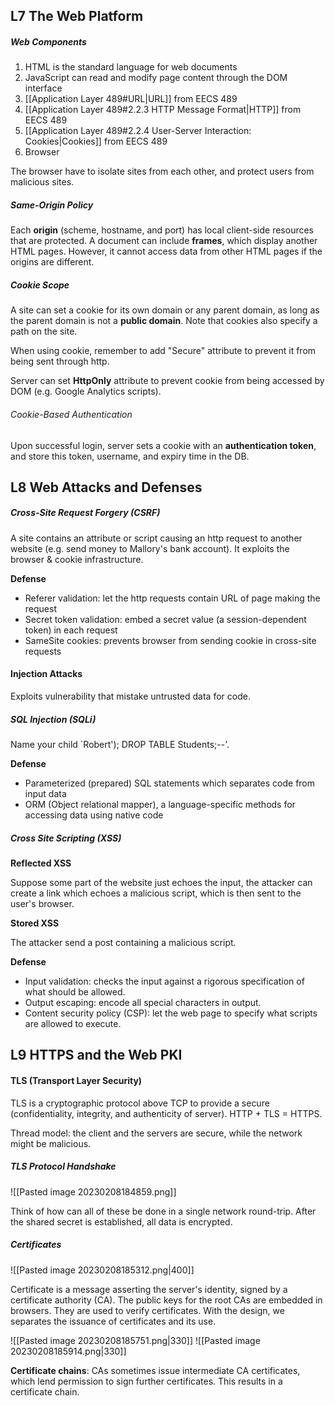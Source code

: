 ## L7 The Web Platform

##### Web Components

1. HTML is the standard language for web documents
2. JavaScript can read and modify page content through the DOM interface
3. [[Application Layer 489#URL|URL]] from EECS 489
4. [[Application Layer 489#2.2.3 HTTP Message Format|HTTP]] from EECS 489
5. [[Application Layer 489#2.2.4 User-Server Interaction: Cookies|Cookies]] from EECS 489
6. Browser

The browser have to isolate sites from each other, and protect users from malicious sites.

##### Same-Origin Policy

Each **origin** (scheme, hostname, and port) has local client-side resources that are protected. A document can include **frames**, which display another HTML pages. However, it cannot access data from other HTML pages if the origins are different.

##### Cookie Scope

A site can set a cookie for its own domain or any parent domain, as long as the parent domain is not a **public domain**. Note that cookies also specify a path on the site.

When using cookie, remember to add "Secure" attribute to prevent it from being sent through http.

Server can set **HttpOnly** attribute to prevent cookie from being accessed by DOM (e.g. Google Analytics scripts).

###### Cookie-Based Authentication

Upon successful login, server sets a cookie with an **authentication token**, and store this token, username, and expiry time in the DB.



## L8 Web Attacks and Defenses

##### Cross-Site Request Forgery (CSRF)

A site contains an attribute or script causing an http request to another website (e.g. send money to Mallory's bank account). It exploits the browser & cookie infrastructure.

**Defense**

* Referer validation: let the http requests contain URL of page making the request
* Secret token validation: embed a secret value (a session-dependent token) in each request
* SameSite cookies: prevents browser from sending cookie in cross-site requests

#### Injection Attacks

Exploits vulnerability that mistake untrusted data for code.

##### SQL Injection (SQLi)

Name your child `Robert'); DROP TABLE Students;--'.

**Defense**

* Parameterized (prepared) SQL statements which separates code from input data
* ORM (Object relational mapper), a language-specific methods for accessing data using native code

##### Cross Site Scripting (XSS)

**Reflected XSS**

Suppose some part of the website just echoes the input, the attacker can create a link which echoes a malicious script, which is then sent to the user's browser.

**Stored XSS**

The attacker send a post containing a malicious script.

**Defense**

* Input validation: checks the input against a rigorous specification of what should be allowed.
* Output escaping: encode all special characters in output.
* Content security policy (CSP): let the web page to specify what scripts are allowed to execute.



## L9 HTTPS and the Web PKI

#### TLS (Transport Layer Security)

TLS is a cryptographic protocol above TCP to provide a secure (confidentiality, integrity, and authenticity of server). HTTP + TLS = HTTPS.

Thread model: the client and the servers are secure, while the network might be malicious.

##### TLS Protocol Handshake

![[Pasted image 20230208184859.png]]

Think of how can all of these be done in a single network round-trip. After the shared secret is established, all data is encrypted.

##### Certificates

![[Pasted image 20230208185312.png|400]]

Certificate is a message asserting the server's identity, signed by a certificate authority (CA). The public keys for the root CAs are embedded in browsers. They are used to verify certificates. With the design, we separates the issuance of certificates and its use.

![[Pasted image 20230208185751.png|330]] ![[Pasted image 20230208185914.png|330]]

**Certificate chains**: CAs sometimes issue intermediate CA certificates, which lend permission to sign further certificates. This results in a certificate chain.